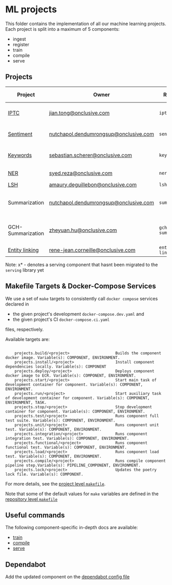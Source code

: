 # ML projects

This folder contains the implementation of all our machine learning projects. Each project is split
 into a maximum of 5 components:

- ingest
- register
- train
- compile
- serve

## Projects


| Project                                                                                               |    Owner                                   | Reference          | Description                                 | Data Type | Prepare | Train | Compile | Serve |
| ----------------------------------------------------------------------------------------------------- | ------------------------------------------ | ------------------ | ------------------------------------------- | --------- | ------- | ----- | ------- | ----- |
| [IPTC](https://onclusive.atlassian.net/wiki/spaces/ML/pages/3192815811/IPTC)                          | <jian.tong@onclusive.com>                  | `iptc`             | Document topic classification               | Text      |         |   x   |         |       |
| [Sentiment](https://onclusive.atlassian.net/wiki/spaces/ML/pages/3192815818/Sentiment)                | <nutchapol.dendumrongsup@onclusive.com>    | `sentiment`        | Document Sentiment classification           | Text      |         |   x   |    x    |   x   |
| [Keywords](https://onclusive.atlassian.net/wiki/spaces/ML/pages/3208904707/Keybert)                   | <sebastian.scherer@onclusive.com>          | `keywords`         | Keyword extractions from text               | Text      |         |   x   |    x    |   x   |
| [NER](https://onclusive.atlassian.net/wiki/spaces/ML/pages/3192652408/Entity)                         | <syed.reza@onclusive.com>                  | `ner`              | Named Entity Recognition                    | Text      |         |   x   |    x    |   x   |
| [LSH](https://onclusive.atlassian.net/wiki/spaces/ML/pages/3357573656/Syndicate+Detection)            | <amaury.deguillebon@onclusive.com>         | `lsh`              | LSH                                         | Text      |         |  n/a  |   n/a   |   x   |
| Summarization                                                                                         | <nutchapol.dendumrongsup@onclusive.com>    | `summarization`    | Summarization for Analyst with OpenAI's GPT | Text      |         |       |         |   x*  |
| GCH-Summarization                                                                                     | <zheyuan.hu@onclusive.com>                 | `gch-summarization`| Summarization for GCH with Pretrained Models| Text      |         |   x   |         |       |
| [Entity linking](https://onclusive.atlassian.net/wiki/spaces/ML/pages/3192815790/Entity+Linking)      | <rene-jean.corneille@onclusive.com>        | `entity-linking`   | Entity linking                              | Text      |         |       |         |   x   |

Note: x* - denotes a serving component that hasnt been migrated to the `serving` library yet

## Makefile Targets & Docker-Compose Services

We use a set of `make` targets to consistently call `docker compose` services declared in
- the given project's development `docker-compose.dev.yaml` and
- the given project's CI `docker-compose.ci.yaml`

files, respectively.

Available targets are:

```text

    projects.build/<project>                    Builds the component docker image. Variable(s): COMPONENT, ENVIRONMENT.
    projects.install/<project>                  Install component dependencies locally. Variable(s): COMPONENT
    projects.deploy/<project>                   Deploys component docker image to ECR. Variable(s): COMPONENT, ENVIRONMENT.
    projects.start/<project>                    Start main task of development container for component. Variable(s): COMPONENT, ENVIRONMENT.
    projects.run/<project>                      Start auxiliary task of development container for component. Variable(s): COMPONENT, ENVIRONMENT, TASK.
    projects.stop/<project>                     Stop development container for component. Variable(s): COMPONENT, ENVIRONMENT.
    projects.test/<project>                     Runs component full test suite. Variable(s): COMPONENT, ENVIRONMENT.
    projects.unit/<project>                     Runs component unit test. Variable(s): COMPONENT, ENVIRONMENT.
    projects.integration/<project>              Runs component integration test. Variable(s): COMPONENT, ENVIRONMENT.
    projects.functional/<project>               Runs component functional test. Variable(s): COMPONENT, ENVIRONMENT.
    projects.load/<project>                     Runs component load test. Variable(s): COMPONENT, ENVIRONMENT.
    projects.compile/<project>                  Runs compile component pipeline step.Variable(s): PIPELINE_COMPONENT, ENVIRONMENT.
    projects.lock/<project>                     Updates the poetry lock file. Variable(s): COMPONENT.

```

For more details, see the [project level `makefile`](./makefile.mk).

Note that some of the default values for `make` variables are defined in the
[repository level `makefile`](../Makefile)

## Useful commands

The following component-specific in-depth docs are available:
- [train](./docs/01_train.md)
- [compile](./docs/02_compile.md)
- [serve](./docs/03_serve.md)

## Dependabot

Add the updated component on the [dependabot config file](./../.github/dependabot.yaml)
